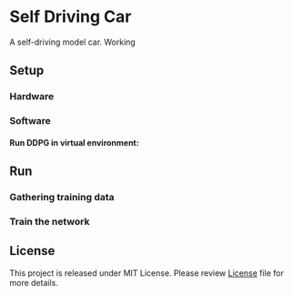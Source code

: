 # Self Driving Car
A self-driving model car. Working

## Setup

### Hardware

### Software

#### Run DDPG in virtual environment:

## Run

### Gathering training data

### Train the network

## License
This project is released under MIT License.
Please review [License](LICENSE.md) file for more details.
